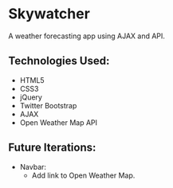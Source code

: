 # Skywatcher
A weather forecasting app using AJAX and API.

## Technologies Used:
- HTML5
- CSS3
- jQuery
- Twitter Bootstrap
- AJAX
- Open Weather Map API

## Future Iterations:
- Navbar:
  - Add link to Open Weather Map.